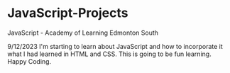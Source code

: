 # JavaScript-Projects
JavaScript - Academy of Learning Edmonton South

9/12/2023 I'm starting to learn about JavaScript and how to incorporate it what I had learned in HTML and CSS. This is going to be fun learning. Happy Coding.
